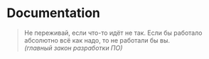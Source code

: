 # Documentation

> Не переживай, если что-то идёт не так. 
> Если бы работало абсолютно всё как надо, то не работали бы вы.  
> *(главный закон разработки ПО)*
